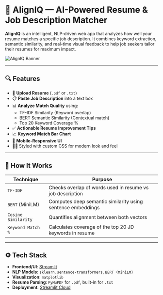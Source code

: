 # 💼 AlignIQ — AI-Powered Resume & Job Description Matcher

**AlignIQ** is an intelligent, NLP-driven web app that analyzes how well your resume matches a specific job description. It combines keyword extraction, semantic similarity, and real-time visual feedback to help job seekers tailor their resumes for maximum impact.

![AlignIQ Banner](https://imgur.com/your_banner_link_here.png) <!-- optional -->

---

## 🔍 Features

- 📄 **Upload Resume** (`.pdf` or `.txt`)
- 📋 **Paste Job Description** into a text box
- 📊 **Analyze Match Quality** using:
  - TF-IDF Similarity (Keyword overlap)
  - BERT Semantic Similarity (Contextual match)
  - Top 20 Keyword Coverage %
- ✅ **Actionable Resume Improvement Tips**
- 📈 **Keyword Match Bar Chart**
- 📱 **Mobile-Responsive UI**
- 🧑‍🎨 Styled with custom CSS for modern look and feel

---

## 🧠 How It Works

| Technique        | Purpose |
|------------------|---------|
| `TF-IDF`         | Checks overlap of words used in resume vs job description |
| `BERT` (MiniLM)  | Computes deep semantic similarity using sentence embeddings |
| `Cosine Similarity` | Quantifies alignment between both vectors |
| `Keyword Match %`| Calculates coverage of the top 20 JD keywords in resume |

---

## ⚙️ Tech Stack

- **Frontend/UI**: [Streamlit](https://streamlit.io/)
- **NLP Models**: `sklearn`, `sentence-transformers`, `BERT (MiniLM)`
- **Visualization**: `matplotlib`
- **Resume Parsing**: `PyMuPDF` for `.pdf`, built-in for `.txt`
- **Deployment**: [Streamlit Cloud](https://share.streamlit.io/)
